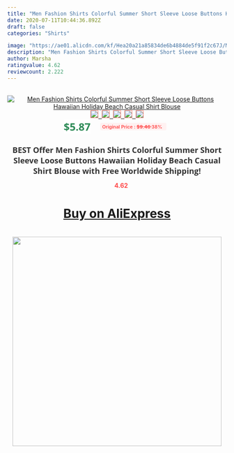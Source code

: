 ```yaml
---
title: "Men Fashion Shirts Colorful Summer Short Sleeve Loose Buttons Hawaiian Holiday Beach Casual Shirt Blouse"
date: 2020-07-11T10:44:36.892Z
draft: false
categories: "Shirts"

image: "https://ae01.alicdn.com/kf/Hea20a21a85834de6b4884de5f91f2c67J/Men-Fashion-Shirts-Colorful-Summer-Short-Sleeve-Loose-Buttons-Hawaiian-Holiday-Beach-Casual-Shirt-Blouse.jpg"
description: "Men Fashion Shirts Colorful Summer Short Sleeve Loose Buttons Hawaiian Holiday Beach Casual Shirt Blouse"
author: Marsha
ratingvalue: 4.62
reviewcount: 2.222
---
```

<br>
<div style="text-align: center;">
<a href="https://s.click.aliexpress.com/e/_9JndVT" target="_blank" rel="nofollow noopener noreferrer"><img alt="Men Fashion Shirts Colorful Summer Short Sleeve Loose Buttons Hawaiian Holiday Beach Casual Shirt Blouse" class="magnifier-image" src="https://ae01.alicdn.com/kf/Hea20a21a85834de6b4884de5f91f2c67J/Men-Fashion-Shirts-Colorful-Summer-Short-Sleeve-Loose-Buttons-Hawaiian-Holiday-Beach-Casual-Shirt-Blouse.jpg_640x640.jpg">
<br>
<img style="border:1px solid salmon" src="https://ae01.alicdn.com/kf/Hea20a21a85834de6b4884de5f91f2c67J/Men-Fashion-Shirts-Colorful-Summer-Short-Sleeve-Loose-Buttons-Hawaiian-Holiday-Beach-Casual-Shirt-Blouse.jpg_120x120.jpg">&nbsp;&nbsp;<img style="border:1px solid salmon" src="https://ae01.alicdn.com/kf/H9f0ec186d2604892a539e90258d8a9b9k/Men-Fashion-Shirts-Colorful-Summer-Short-Sleeve-Loose-Buttons-Hawaiian-Holiday-Beach-Casual-Shirt-Blouse.jpg_120x120.jpg">&nbsp;&nbsp;<img style="border:1px solid salmon" src="https://ae01.alicdn.com/kf/H957ed621ef5c46a6af375096bb66f769Y/Men-Fashion-Shirts-Colorful-Summer-Short-Sleeve-Loose-Buttons-Hawaiian-Holiday-Beach-Casual-Shirt-Blouse.jpg_120x120.jpg">&nbsp;&nbsp;<img style="border:1px solid salmon" src="https://ae01.alicdn.com/kf/Hbca557a2f939468aad063fb6fbb810f6L/Men-Fashion-Shirts-Colorful-Summer-Short-Sleeve-Loose-Buttons-Hawaiian-Holiday-Beach-Casual-Shirt-Blouse.jpg_120x120.jpg">&nbsp;&nbsp;<img style="border:1px solid salmon" src="https://ae01.alicdn.com/kf/H86178fe42a0a49e38130c794a95dc1d5L/Men-Fashion-Shirts-Colorful-Summer-Short-Sleeve-Loose-Buttons-Hawaiian-Holiday-Beach-Casual-Shirt-Blouse.jpg_120x120.jpg"></a></div><br0>
<div style="text-align: center;"><span style="background-color: white; border: 0px; box-sizing: border-box; color: seagreen; display: inline-block; font-family: &quot;open sans&quot; , &quot;arial&quot; , &quot;helvetica&quot; , sans-serif , &quot;heiti&quot;; font-size: 24px; font-stretch: inherit; font-weight: 700; line-height: inherit; margin: 0px 10px 0px 0px; padding: 0px; vertical-align: middle;">$5.87 </span>
<span style="background: rgb(255 , 241 , 241); border-radius: 3px; border: 0px; box-sizing: border-box; color: #ff4747; display: inline-block; font-family: inherit; font-size: 12px; font-stretch: inherit; font-style: inherit; font-variant: inherit; font-weight: 600; line-height: inherit; margin: 0px; padding: 2px 5px; transform: scale(0.9); vertical-align: middle;">Original Price : <b style="text-decoration: line-through;">$9.46 </b> 38%&nbsp;&nbsp;</span></div>
<h1 style="color: #333333; display: inline-block; font-family: &quot;open sans&quot; , &quot;arial&quot; , &quot;helvetica&quot; , sans-serif , &quot;heiti&quot;; font-size: 18px; font-stretch: inherit; font-weight: 700; text-align: center;">BEST Offer Men Fashion Shirts Colorful Summer Short Sleeve Loose Buttons Hawaiian Holiday Beach Casual Shirt Blouse with Free Worldwide Shipping!</h1>
<div style="color: #ff4747; text-align: center;">
<img src="https://4.bp.blogspot.com/-M0ZcTcb-5uY/XleCXlxnR4I/AAAAAAAAAEc/OrjgMkXV1oMQFaCRZj5HQwOCBcu3w1FegCPcBGAYYCw/s1600/star.png" style="height: 15px;">&nbsp;<b>4.62</b></div>
<div class="button_cont" align="center"><a class="buynow_a" href="https://s.click.aliexpress.com/e/_9JndVT" target="_blank" rel="nofollow noopener noreferrer"><H1>Buy on AliExpress</H1></a></div><br>
<div class="separator" style="clear: both; text-align: center;">
<img src="https://lh3.googleusercontent.com/-pTy5HemUv9M/XlePHvY0dAI/AAAAAAAAAE4/0nX5iRUoIWY8eMW9Dpxeirr157OZliDIgCLcBGAsYHQ/s1600/badge.gif" width="480">
</div>
